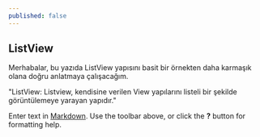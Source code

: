 ```yaml
---
published: false
---
```

## ListView

Merhabalar, bu yazıda ListView yapısını basit bir örnekten daha karmaşık olana doğru anlatmaya çalışacağım.

"ListView: Listview, kendisine verilen View yapılarını listeli bir şekilde görüntülemeye yarayan yapıdır."






Enter text in [Markdown](http://daringfireball.net/projects/markdown/). Use the toolbar above, or click the **?** button for formatting help.
